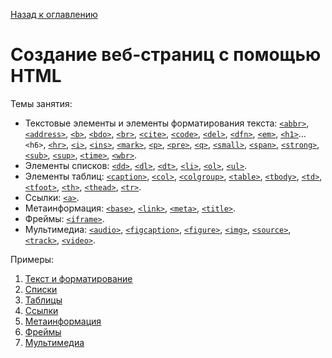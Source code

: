 [Назад к оглавлению](https://github.com/Vladislav-Lyuminarskiy/Web-course)

# Создание веб-страниц с помощью HTML

Темы занятия:
- Текстовые элементы и элементы форматирования текста: [`<abbr>`](http://htmlbook.ru/html/abbr), [`<address>`](http://htmlbook.ru/html/address), [`<b>`](http://htmlbook.ru/html/b), [`<bdo>`](http://htmlbook.ru/html/bdo), [`<br>`](http://htmlbook.ru/html/br), [`<cite>`](http://htmlbook.ru/html/cite), [`<code>`](http://htmlbook.ru/html/code), [`<del>`](http://htmlbook.ru/html/del), [`<dfn>`](http://htmlbook.ru/html/dfn), [`<em>`](http://htmlbook.ru/html/em), [`<h1>`](http://htmlbook.ru/html/h1)...`<h6>`, [`<hr>`](http://htmlbook.ru/html/hr), [`<i>`](http://htmlbook.ru/html/i), [`<ins>`](http://htmlbook.ru/html/ins), [`<mark>`](http://htmlbook.ru/html/mark), [`<p>`](http://htmlbook.ru/html/p), [`<pre>`](http://htmlbook.ru/html/pre), [`<q>`](http://htmlbook.ru/html/q), [`<small>`](http://htmlbook.ru/html/small), [`<span>`](http://htmlbook.ru/html/span), [`<strong>`](http://htmlbook.ru/html/strong), [`<sub>`](http://htmlbook.ru/html/sub), [`<sup>`](http://htmlbook.ru/html/sup), [`<time>`](http://htmlbook.ru/html/time), [`<wbr>`](http://htmlbook.ru/html/wbr).
- Элементы списков: [`<dd>`](http://htmlbook.ru/html/dd), [`<dl>`](http://htmlbook.ru/html/dl), [`<dt>`](http://htmlbook.ru/html/dt), [`<li>`](http://htmlbook.ru/html/li), [`<ol>`](http://htmlbook.ru/html/ol), [`<ul>`](http://htmlbook.ru/html/ul).
- Элементы таблиц: [`<caption>`](http://htmlbook.ru/html/caption), [`<col>`](http://htmlbook.ru/html/col), [`<colgroup>`](http://htmlbook.ru/html/colgroup), [`<table>`](http://htmlbook.ru/html/table), [`<tbody>`](http://htmlbook.ru/html/tbody), [`<td>`](http://htmlbook.ru/html/td), [`<tfoot>`](http://htmlbook.ru/html/tfoot), [`<th>`](http://htmlbook.ru/html/th), [`<thead>`](http://htmlbook.ru/html/thead), [`<tr>`](http://htmlbook.ru/html/tr).
- Ссылки: [`<a>`](http://htmlbook.ru/html/a).
- Метаинформация: [`<base>`](http://htmlbook.ru/html/base), [`<link>`](http://htmlbook.ru/html/link), [`<meta>`](http://htmlbook.ru/html/meta), [`<title>`](http://htmlbook.ru/html/title).
- Фреймы: [`<iframe>`](http://htmlbook.ru/html/iframe).
- Мультимедиа: [`<audio>`](http://htmlbook.ru/html/audio), [`<figcaption>`](http://htmlbook.ru/html/figcaption), [`<figure>`](http://htmlbook.ru/html/figure), [`<img>`](http://htmlbook.ru/html/img), [`<source>`](http://htmlbook.ru/html/source), [`<track>`](http://htmlbook.ru/html/track), [`<video>`](http://htmlbook.ru/html/video).

Примеры:
1. [Текст и форматирование](https://github.com/Vladislav-Lyuminarskiy/Web-course/tree/master/02-HTML-2/text)
2. [Списки](https://github.com/Vladislav-Lyuminarskiy/Web-course/tree/master/02-HTML-2/lists)
3. [Таблицы](https://github.com/Vladislav-Lyuminarskiy/Web-course/tree/master/02-HTML-2/tables)
4. [Ссылки](https://github.com/Vladislav-Lyuminarskiy/Web-course/tree/master/02-HTML-2/links)
5. [Метаинформация](https://github.com/Vladislav-Lyuminarskiy/Web-course/tree/master/02-HTML-2/meta)
6. [Фреймы](https://github.com/Vladislav-Lyuminarskiy/Web-course/tree/master/02-HTML-2/frames)
7. [Мультимедиа](https://github.com/Vladislav-Lyuminarskiy/Web-course/tree/master/02-HTML-2/multimedia)